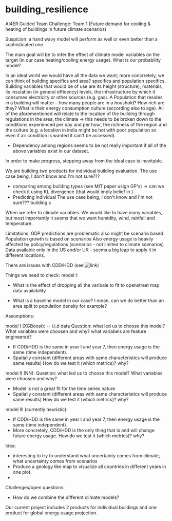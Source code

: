 # building_resilience
AI4ER Guided Team Challenge: Team 1 (Future demand for cooling &amp; heating of buildings in future climate scenarios)

Suspicion: a hand wavy model will perform as well or even better than a sophisticated one.

The main goal will be to infer the effect of climate model variables on the target (in our case heating/cooling energy usage). 
What is our probability model? 

In an ideal world we would have all the data we want; more concrretely, we can think of building specifics and area? specifics and population specifics. Building variables that would be of use are its height (structure), materials, its insulation (in general efficency) levels, the infrastructure by which it consumes electricity or other sources (e.g. gas). A Population that resides in a building will matter - how many people are in a houshold? How rich are they? What is their energy consumption culture (according also to age). All of the aforementioned will relate to the location of the building through regulations in the area, the climate -> this needs to be broken down to the conditions experienced per day and per hour, the richness of the region and the culture (e.g. a location in india might be hot with poor population so even if air condition is wanted it can't be accessed). 
 - Dependency among regions seems to be not really important if all of the above variables exist in our dataset. 
 
In order to make progress, stepping away from the ideal case is inevitable.

We are building two products for individual building evaluation. 
The use case being, I don't know and I'm not sure??? 
 - comparing among building types (see MIT paper usign GP's) -> can we check it using KL divergence (that would imply belief in )
 - Predicting individual 
The use case being, I don't know and I'm not sure??? building s

When we refer to climate variables. We would like to have many variables, but most importantly it seems that we want humidity, wind, rainfall and temperature. 

Limitations: 
GDP predictions are problematic also might be scenario based
Population growth is based on scenarios 
Also energy usage is heavily affected by policy/regulations (scenarios - not limited to climate scenarios)
Data available only in the US and/or UK - seems a big leap to apply it in different locations. 

There are issues with CDD/HDD (see ![link](https://www.energylens.com/articles/degree-days))

Things we need to check: 
model I: 
- What is the effect of dropping all the varibale to fit to openstreet map data availability

* What is a baseline model in our case? I mean, can we do better than an area split to population density for example? 

Assumptions: 

model I (XGBoost):
 -- i.i.d data
Question: what led us to choose this model?
What variables were choosen and why? what variabels are feature engineered? 
 - If CDD/HDD is the same in year I and year 7, then energy usage is the same (time independent). 
 - Spatially constant (different areas with same characteristics will produce same results)
How do we test it (which metrics)? why?
 
model II (NN):
Question: what led us to choose this model? 
What variables were choosen and why?
- Model is not a great fit for the time series nature 
- Spatially constant (different areas with same characteristics will produce same results)
How do we test it (which metrics)? why?

model III (currently heuristic): 
- If CDD/HDD is the same in year I and year 7, then energy usage is the same (time independent).
-  More concretely, CDD/HDD is the only thing that is and will change future energy usage. 
How do we test it (which metrics)? why?


Idea:
- interesting to try to understand what uncertainty comes from climate, what uncertainty comes from scenarios
- Produce a geology like map to visualize all countries in different years in one plot.
- 

Challenges/open questions: 
- How do we combine the different climate models?



Our current project includes 2 products for individual buildings and one product for global energy usage projection.






